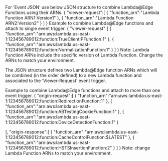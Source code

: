 For ‘Event JSON’ use below JSON structure to combine Lambda@Edge Functions using their ARNs.
{
"viewer-request":[
    {
    "function_arn":"Lambda Function ARN1:Version1"
    },
    {
    "function_arn":"Lambda Function ARN2:Version2"
    }
 ]
}
Example to combine Lambda@Edge functions and attach to single event trigger.
{
"viewer-request":[
    {
    "function_arn":"arn:aws:lambda:us-east-1:123456789012:function:TrueClientIPFunction:1"
    },
    {
    "function_arn":"arn:aws:lambda:us-east-1:123456789012:function:NormalizationFunction:1"
    }
 ]
}
Note: Lambda Function ARNs include the specific version of Lambda Function. Change the ARNs to match your environment.

The JSON structure defines two Lambda@Edge function ARNs which will be combined (in the order defined) to a new Lambda function and associated to the ‘Viewer-Request’ event trigger.

Example to combine Lambda@Edge functions and attach to more than one event trigger.
{
"origin-request":[
    {
        "function_arn":"arn:aws:lambda:us-east-1:123456789012:function:RedirectionFunction:1"
    },
    {
        "function_arn":"arn:aws:lambda:us-east-1:123456789012:function:ABTestingCookieFunction:1"
    },
    {
        "function_arn":"arn:aws:lambda:us-east-1:123456789012:function:DeviceDetectionFunction:1"
    }
    
 ],
"origin-response":[
    {
        "function_arn":"arn:aws:lambda:us-east-1:123456789012:function:CacheControlFunction:$LATEST"
    },
    {
        "function_arn":"arn:aws:lambda:us-east-1:123456789012:function:HSTSInsertionFunction:2"
    }
 ]
}
Note: change Lambda Function ARNs to match your environment.
